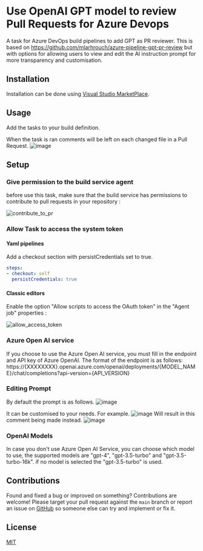 # Use OpenAI GPT model to review Pull Requests for Azure Devops
A task for Azure DevOps build pipelines to add GPT as PR reviewer.
This is based on https://github.com/mlarhrouch/azure-pipeline-gpt-pr-review but with options for allowing users to view and edit the AI instruction prompt for more transparency and customisation.

## Installation

Installation can be done using [Visual Studio MarketPlace](https://marketplace.visualstudio.com/items?itemName=97Saundersj.AIPullRequestReview).

## Usage

Add the tasks to your build definition.

When the task is ran comments will be left on each changed file in a Pull Request.
![image](https://github.com/97saundersj/azure-pipeline-ai-pr-review/assets/34074715/8541bfdd-5de9-4901-9832-3960fe01b277)


## Setup

### Give permission to the build service agent

before use this task, make sure that the build service has permissions to contribute to pull requests in your repository :

![contribute_to_pr](https://github.com/mlarhrouch/azure-pipeline-gpt-pr-review/blob/main/images/contribute_to_pr.png?raw=true)

### Allow Task to access the system token

#### Yaml pipelines 

Add a checkout section with persistCredentials set to true.

```yaml
steps:
- checkout: self
  persistCredentials: true
```

#### Classic editors 

Enable the option "Allow scripts to access the OAuth token" in the "Agent job" properties :

![allow_access_token](https://github.com/mlarhrouch/azure-pipeline-gpt-pr-review/blob/main/images/allow_access_token.png?raw=true)

### Azure Open AI service

If you choose to use the Azure Open AI service, you must fill in the endpoint and API key of Azure OpenAI. The format of the endpoint is as follows: https://{XXXXXXXX}.openai.azure.com/openai/deployments/{MODEL_NAME}/chat/completions?api-version={API_VERSION}

### Editing Prompt

By default the prompt is as follows.
![image](https://github.com/97saundersj/azure-pipeline-ai-pr-review/assets/34074715/5d70b71d-5394-4b1f-a2b7-43aad66f0aea)

It can be customised to your needs.
For example.
![image](https://github.com/97saundersj/azure-pipeline-ai-pr-review/assets/34074715/a6737110-2b0b-4b50-a6a9-9820c0875068)
Will result in this comment being made instead.
![image](https://github.com/97saundersj/azure-pipeline-ai-pr-review/assets/34074715/d7241613-2e4c-4c94-99ac-242ab1cc334c)

### OpenAI Models

In case you don't use Azure Open AI Service, you can choose which model to use, the supported models are "gpt-4", "gpt-3.5-turbo" and "gpt-3.5-turbo-16k". if no model is selected the "gpt-3.5-turbo" is used.

## Contributions

Found and fixed a bug or improved on something? Contributions are welcome! Please target your pull request against the `main` branch or report an issue on [GitHub](https://github.com/mlarhrouch/azure-pipeline-gpt-pr-review/issues) so someone else can try and implement or fix it.

## License

[MIT](https://raw.githubusercontent.com/mlarhrouch/azure-pipeline-gpt-pr-review/main/LICENSE)

